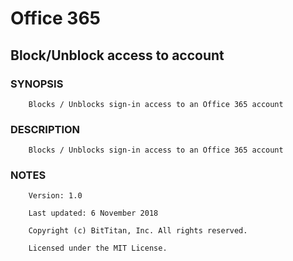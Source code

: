 # Office 365
## Block/Unblock access to account
### SYNOPSIS
```
    Blocks / Unblocks sign-in access to an Office 365 account
```
### DESCRIPTION
```
    Blocks / Unblocks sign-in access to an Office 365 account
```
### NOTES
```
    Version: 1.0
    Last updated: 6 November 2018
    Copyright (c) BitTitan, Inc. All rights reserved.
    Licensed under the MIT License.
```

